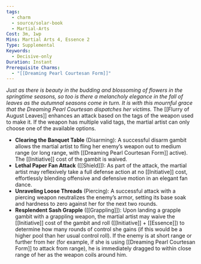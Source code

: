 ```yaml
---
tags:
  - charm
  - source/solar-book
  - Martial-Arts
Cost: 3m, 1wp
Mins: Martial Arts 4, Essence 2
Type: Supplemental
Keywords:
  - Decisive-only
Duration: Instant
Prerequisite Charms:
  - "[[Dreaming Pearl Courtesan Form]]"
---
```

*Just as there is beauty in the budding and blossoming of flowers in the springtime seasons, so too is there a melancholy elegance in the fall of leaves as the autumnal seasons come in turn. It is with this mournful grace that the Dreaming Pearl Courtesan dispatches her victims.*
The [[Flurry of August Leaves]] enhances an attack based on the tags of the weapon used to make it. If the weapon has multiple valid tags, the martial artist can only choose one of the available options.
- **Clearing the Banquet Table** (Disarming): A successful disarm gambit allows the martial artist to fling her enemy’s weapon out to medium range (or long range, with [[Dreaming Pearl Courtesan Form]] active). The [[Initiative]] cost of the gambit is waived. 
- **Lethal Paper Fan Attack** ([[Shield]]): As part of the attack, the martial artist may reflexively take a full defense action at no [[Initiative]] cost, effortlessly blending offensive and defensive motion in an elegant fan dance. 
- **Unraveling Loose Threads** (Piercing): A successful attack with a piercing weapon neutralizes the enemy’s armor, setting its base soak and hardness to zero against her for the next two rounds. 
- **Resplendent Sash Grapple** ([[Grappling]]): Upon landing a grapple gambit with a grappling weapon, the martial artist may waive the [[Initiative]] cost of the gambit and roll ([[Initiative]] + [[Essence]]) to determine how many rounds of control she gains (if this would be a higher pool than her usual control roll). If the enemy is at short range or further from her (for example, if she is using [[Dreaming Pearl Courtesan Form]] to attack from range), he is immediately dragged to within close range of her as the weapon coils around him.
